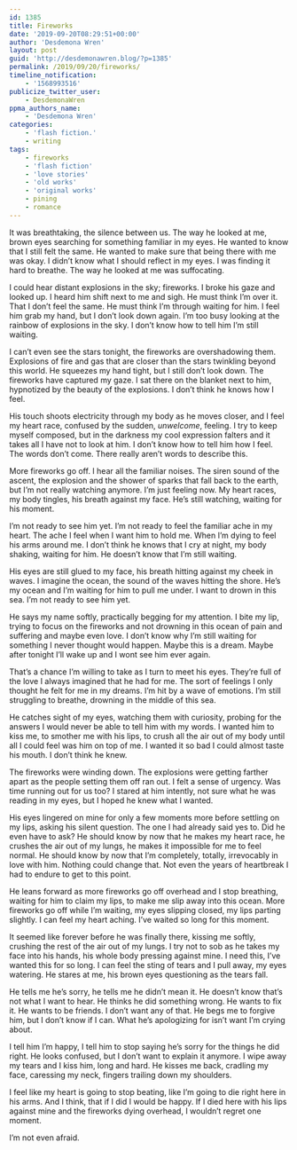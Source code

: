 ```yaml
---
id: 1385
title: Fireworks
date: '2019-09-20T08:29:51+00:00'
author: 'Desdemona Wren'
layout: post
guid: 'http://desdemonawren.blog/?p=1385'
permalink: /2019/09/20/fireworks/
timeline_notification:
    - '1568993516'
publicize_twitter_user:
    - DesdemonaWren
ppma_authors_name:
    - 'Desdemona Wren'
categories:
    - 'flash fiction.'
    - writing
tags:
    - fireworks
    - 'flash fiction'
    - 'love stories'
    - 'old works'
    - 'original works'
    - pining
    - romance
---
```


It was breathtaking, the silence between us. The way he looked at me, brown eyes searching for something familiar in my eyes. He wanted to know that I still felt the same. He wanted to make sure that being there with me was okay. I didn’t know what I should reflect in my eyes. I was finding it hard to breathe. The way he looked at me was suffocating.

I could hear distant explosions in the sky; fireworks. I broke his gaze and looked up. I heard him shift next to me and sigh. He must think I’m over it. That I don’t feel the same. He must think I’m through waiting for him. I feel him grab my hand, but I don’t look down again. I’m too busy looking at the rainbow of explosions in the sky. I don’t know how to tell him I’m still waiting.

I can’t even see the stars tonight, the fireworks are overshadowing them. Explosions of fire and gas that are closer than the stars twinkling beyond this world. He squeezes my hand tight, but I still don’t look down. The fireworks have captured my gaze. I sat there on the blanket next to him, hypnotized by the beauty of the explosions. I don’t think he knows how I feel.

His touch shoots electricity through my body as he moves closer, and I feel my heart race, confused by the sudden, *unwelcome*, feeling. I try to keep myself composed, but in the darkness my cool expression falters and it takes all I have not to look at him. I don’t know how to tell him how I feel. The words don’t come. There really aren’t words to describe this.

More fireworks go off. I hear all the familiar noises. The siren sound of the ascent, the explosion and the shower of sparks that fall back to the earth, but I’m not really watching anymore. I’m just feeling now. My heart races, my body tingles, his breath against my face. He’s still watching, waiting for his moment.

I’m not ready to see him yet. I’m not ready to feel the familiar ache in my heart. The ache I feel when I want him to hold me. When I’m dying to feel his arms around me. I don’t think he knows that I cry at night, my body shaking, waiting for him. He doesn’t know that I’m still waiting.

His eyes are still glued to my face, his breath hitting against my cheek in waves. I imagine the ocean, the sound of the waves hitting the shore. He’s my ocean and I’m waiting for him to pull me under. I want to drown in this sea. I’m not ready to see him yet.

He says my name softly, practically begging for my attention. I bite my lip, trying to focus on the fireworks and not drowning in this ocean of pain and suffering and maybe even love. I don’t know why I’m still waiting for something I never thought would happen. Maybe this is a dream. Maybe after tonight I’ll wake up and I wont see him ever again.

That’s a chance I’m willing to take as I turn to meet his eyes. They’re full of the love I always imagined that he had for me. The sort of feelings I only thought he felt for me in my dreams. I’m hit by a wave of emotions. I’m still struggling to breathe, drowning in the middle of this sea.

He catches sight of my eyes, watching them with curiosity, probing for the answers I would never be able to tell him with my words. I wanted him to kiss me, to smother me with his lips, to crush all the air out of my body until all I could feel was him on top of me. I wanted it so bad I could almost taste his mouth. I don’t think he knew.

The fireworks were winding down. The explosions were getting farther apart as the people setting them off ran out. I felt a sense of urgency. Was time running out for us too? I stared at him intently, not sure what he was reading in my eyes, but I hoped he knew what I wanted.

His eyes lingered on mine for only a few moments more before settling on my lips, asking his silent question. The one I had already said yes to. Did he even have to ask? He should know by now that he makes my heart race, he crushes the air out of my lungs, he makes it impossible for me to feel normal. He should know by now that I’m completely, totally, irrevocably in love with him. Nothing could change that. Not even the years of heartbreak I had to endure to get to this point.

He leans forward as more fireworks go off overhead and I stop breathing, waiting for him to claim my lips, to make me slip away into this ocean. More fireworks go off while I’m waiting, my eyes slipping closed, my lips parting slightly. I can feel my heart aching. I’ve waited so long for this moment.

It seemed like forever before he was finally there, kissing me softly, crushing the rest of the air out of my lungs. I try not to sob as he takes my face into his hands, his whole body pressing against mine. I need this, I’ve wanted this for so long. I can feel the sting of tears and I pull away, my eyes watering. He stares at me, his brown eyes questioning as the tears fall.

He tells me he’s sorry, he tells me he didn’t mean it. He doesn’t know that’s not what I want to hear. He thinks he did something wrong. He wants to fix it. He wants to be friends. I don’t want any of that. He begs me to forgive him, but I don’t know if I can. What he’s apologizing for isn’t want I’m crying about.

I tell him I’m happy, I tell him to stop saying he’s sorry for the things he did right. He looks confused, but I don’t want to explain it anymore. I wipe away my tears and I kiss him, long and hard. He kisses me back, cradling my face, caressing my neck, fingers trailing down my shoulders.

I feel like my heart is going to stop beating, like I’m going to die right here in his arms. And I think, that if I did I would be happy. If I died here with his lips against mine and the fireworks dying overhead, I wouldn’t regret one moment.

I’m not even afraid.